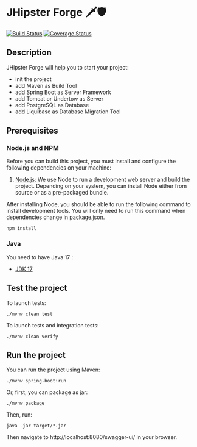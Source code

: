 # JHipster Forge 🗡🛡

[![Build Status][github-actions-jhforge-image]][github-actions-url]
[![Coverage Status][codecov-image]][codecov-url]

## Description

JHipster Forge will help you to start your project:

- init the project
- add Maven as Build Tool
- add Spring Boot as Server Framework
- add Tomcat or Undertow as Server
- add PostgreSQL as Database
- add Liquibase as Database Migration Tool

## Prerequisites

### Node.js and NPM

Before you can build this project, you must install and configure the following dependencies on your machine:

1. [Node.js](https://nodejs.org/): We use Node to run a development web server and build the project.
   Depending on your system, you can install Node either from source or as a pre-packaged bundle.

After installing Node, you should be able to run the following command to install development tools.
You will only need to run this command when dependencies change in [package.json](package.json).

```
npm install
```

### Java

You need to have Java 17 :

- [JDK 17](https://openjdk.java.net/projects/jdk/17/)

## Test the project

To launch tests:

```
./mvnw clean test
```

To launch tests and integration tests:

```
./mvnw clean verify
```

## Run the project

You can run the project using Maven:

```
./mvnw spring-boot:run
```

Or, first, you can package as jar:

```
./mvnw package
```

Then, run:

```
java -jar target/*.jar
```

Then navigate to http://localhost:8080/swagger-ui/ in your browser.

[github-actions-jhforge-image]: https://github.com/pascalgrimaud/jhipster-forge/workflows/build/badge.svg
[github-actions-url]: https://github.com/pascalgrimaud/jhipster-forge/actions
[codecov-image]: https://codecov.io/gh/pascalgrimaud/jhipster-forge/branch/main/graph/badge.svg?token=TGYTFIF15C
[codecov-url]: https://codecov.io/gh/pascalgrimaud/jhipster-forge

<!-- jhipster-needle-readme -->
